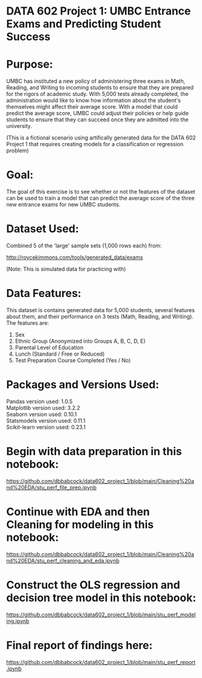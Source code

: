 # DATA 602 Project 1: UMBC Entrance Exams and Predicting Student Success

<h1>Purpose:</h1>

UMBC has instituted a new policy of administering three exams in Math, Reading, and Writing to incoming students to ensure that they are prepared for the rigors of academic study. With 5,000 tests already completed, the administration would like to know how information about the student's themselves might affect their average score. With a model that could predict the average score, UMBC could adjust their policies or help guide students to ensure that they can succeed once they are admitted into the university.

(This is a fictional scenario using artifically generated data for the DATA 602 Project 1 that requires creating models for a classification or regression problem)

<h1>Goal:</h1>

The goal of this exercise is to see whether or not the features of the dataset can be used to train a model that can predict the average score of the three new entrance exams for new UMBC students.

<h1>Dataset Used:</h1>

Combined 5 of the 'large' sample sets (1,000 rows each) from:

http://roycekimmons.com/tools/generated_data/exams

(Note: This is simulated data for practicing with)

<h1>Data Features:</h1>

This dataset is contains generated data for 5,000 students, several features about them, and their performance on 3 tests (Math, Reading, and Writing). The features are:

1. Sex
2. Ethnic Group (Anonymized into Groups A, B, C, D, E)
3. Parental Level of Education
4. Lunch (Standard / Free or Reduced)
5. Test Preparation Course Completed (Yes / No)

<h1>Packages and Versions Used:</h1>

Pandas version used: 1.0.5
<br>Matplotlib version used: 3.2.2
<br>Seaborn version used: 0.10.1
<br>Statsmodels version used: 0.11.1
<br>Scikit-learn version used: 0.23.1

<h1>Begin with data preparation in this notebook:</h1>

https://github.com/dbbabcock/data602_project_1/blob/main/Cleaning%20and%20EDA/stu_perf_file_prep.ipynb

<h1>Continue with EDA and then Cleaning for modeling in this notebook:</h1>

https://github.com/dbbabcock/data602_project_1/blob/main/Cleaning%20and%20EDA/stu_perf_cleaning_and_eda.ipynb

<h1>Construct the OLS regression and decision tree model in this notebook:</h1>

https://github.com/dbbabcock/data602_project_1/blob/main/stu_perf_modeling.ipynb

<h1>Final report of findings here:</h1>

https://github.com/dbbabcock/data602_project_1/blob/main/stu_perf_report.ipynb
